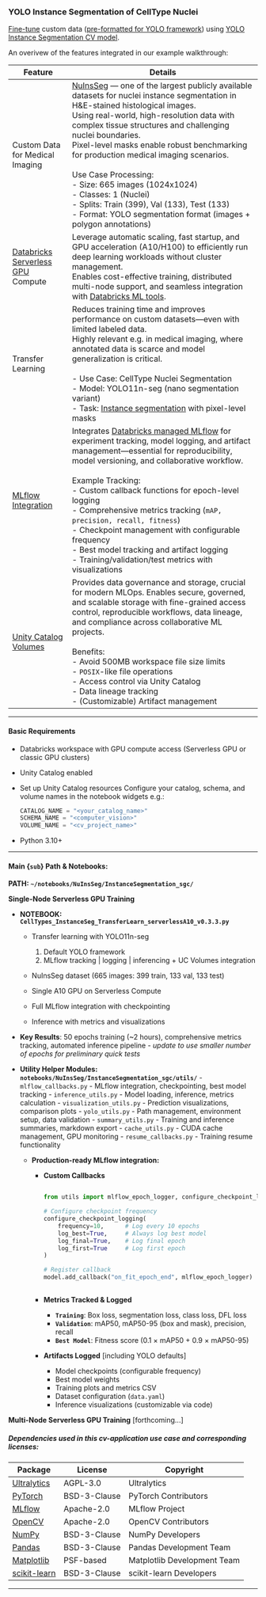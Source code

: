 ### YOLO Instance Segmentation of CellType Nuclei 

[Fine-tune](https://docs.ultralytics.com/guides/model-evaluation-insights/#how-does-fine-tuning-work) custom data ([pre-formatted for YOLO framework](https://docs.ultralytics.com/datasets/segment/)) using [YOLO Instance Segmentation CV model](https://github.com/ultralytics/ultralytics/blob/main/ultralytics/cfg/models/11/yolo11-seg.yaml).

An overivew of the features integrated in our example walkthrough:    

| **Feature** | **Details**    |
|---------|-------------|
| Custom Data for Medical Imaging | [NuInsSeg](https://github.com/masih4/NuInsSeg) — one of the largest publicly available datasets for nuclei instance segmentation in H&E-stained histological images. <br>Using real-world, high-resolution data with complex tissue structures and challenging nuclei boundaries. <br>Pixel-level masks enable robust benchmarking for production medical imaging scenarios. <br><br> Use Case Processing: <br>- Size: 665 images (1024x1024) <br>- Classes: 1 (Nuclei)<br>- Splits: Train (399), Val (133), Test (133) <br>- Format: YOLO segmentation format (images + polygon annotations)|
| [Databricks Serverless](https://www.databricks.com/glossary/serverless-computing) [GPU](https://docs.databricks.com/aws/en/compute/serverless/gpu) Compute| Leverage automatic scaling, fast startup, and GPU acceleration (A10/H100) to efficiently run deep learning workloads without cluster management. <br>Enables cost-effective training, distributed multi-node support, and seamless integration with [Databricks ML tools](https://docs.databricks.com/aws/en/machine-learning). |
| Transfer Learning | Reduces training time and improves performance on custom datasets—even with limited labeled data. <br>Highly relevant e.g. in medical imaging, where annotated data is scarce and model generalization is critical. <br> <br>- Use Case: CellType Nuclei Segmentation <br>- Model: YOLO11n-seg (nano segmentation variant) <br>- Task: [Instance segmentation](https://docs.ultralytics.com/tasks/segment/) with pixel-level masks|
| [MLflow Integration](https://mlflow.org/docs/latest/) | Integrates [Databricks managed MLflow](https://docs.databricks.com/aws/en/mlflow/#databricks-managed-mlflow) for experiment tracking, model logging, and artifact management—essential for reproducibility, model versioning, and collaborative workflow. <br><br> Example Tracking: <br>- Custom callback functions for epoch-level logging <br>- Comprehensive metrics tracking (`mAP, precision, recall, fitness`) <br>- Checkpoint management with configurable frequency <br>- Best model tracking and artifact logging <br>- Training/validation/test metrics with visualizations|
| [Unity Catalog Volumes](https://docs.databricks.com/data-governance/unity-catalog/index.html) | Provides data governance and storage, crucial for modern MLOps. Enables secure, governed, and scalable storage with fine-grained access control, reproducible workflows, data lineage, and compliance across collaborative ML projects. <br><br> Benefits: <br>- Avoid 500MB workspace file size limits <br>- `POSIX`-like file operations <br>- Access control via Unity Catalog <br>- Data lineage tracking <br>- (Customizable) Artifact management |    
   
---   

#### Basic Requirements

- Databricks workspace with GPU compute access (Serverless GPU or classic GPU clusters)
- Unity Catalog enabled
- Set up Unity Catalog resources
   Configure your catalog, schema, and volume names in the notebook widgets e.g.:
   ```python
   CATALOG_NAME = "<your_catalog_name>"
   SCHEMA_NAME = "<computer_vision>"
   VOLUME_NAME = "<cv_project_name>"
   ```     

- Python 3.10+   
---   

#### Main {`sub`} Path & Notebooks:    
**PATH: `~/notebooks/NuInsSeg/InstanceSegmentation_sgc/`**

<!-- **1.**  -->
**Single-Node Serverless GPU Training**    
- **NOTEBOOK: `CellTypes_InstanceSeg_TransferLearn_serverlessA10_v0.3.3.py`**    
    - Transfer learning with YOLO11n-seg 
        1. Default YOLO framework
        1. MLflow tracking | logging | inferencing + UC Volumes integration 
           
    - NuInsSeg dataset (665 images: 399 train, 133 val, 133 test)  
    - Single A10 GPU on Serverless Compute  
    - Full MLflow integration with checkpointing  
    - Inference with metrics and visualizations  
       
- **Key Results**: 50 epochs training (~2 hours), comprehensive metrics tracking, automated inference pipeline
        - _update to use smaller number of epochs for preliminary quick tests_  
              
- **Utility Helper Modules: `notebooks/NuInsSeg/InstanceSegmentation_sgc/utils/`**
        - `mlflow_callbacks.py` - MLflow integration, checkpointing, best model tracking
        - `inference_utils.py` - Model loading, inference, metrics calculation
        - `visualization_utils.py` - Prediction visualizations, comparison plots
        - `yolo_utils.py` - Path management, environment setup, data validation
        - `summary_utils.py` - Training and inference summaries, markdown export
        - `cache_utils.py` - CUDA cache management, GPU monitoring
        - `resume_callbacks.py` - Training resume functionality  
             
    - **Production-ready MLflow integration:**  
        - **Custom Callbacks**
            ```python

            from utils import mlflow_epoch_logger, configure_checkpoint_logging

            # Configure checkpoint frequency
            configure_checkpoint_logging(
                frequency=10,      # Log every 10 epochs
                log_best=True,     # Always log best model
                log_final=True,    # Log final epoch
                log_first=True     # Log first epoch
            )

            # Register callback
            model.add_callback("on_fit_epoch_end", mlflow_epoch_logger)
               
            ```

        - **Metrics Tracked & Logged**
            - **`Training`**: Box loss, segmentation loss, class loss, DFL loss
            - **`Validation`**: mAP50, mAP50-95 (box and mask), precision, recall
            - **`Best Model`**: Fitness score (0.1 × mAP50 + 0.9 × mAP50-95)

        - **Artifacts Logged** [including YOLO defaults]
            - Model checkpoints (configurable frequency)
            - Best model weights
            - Training plots and metrics CSV
            - Dataset configuration (`data.yaml`)
            - Inference visualizations (customizable via code)  

<!-- ---     -->
<!-- **2.**  -->

**Multi-Node Serverless GPU Training** [forthcoming...]   
<!-- ---     -->

<!-- - **NOTEBOOK: `02_CellTypes_InstanceSeg_TransferLearn_sgcA10_MultipleGPU_MlflowLoggingModel.py`** [to standardize nameing convention]  
- Distributed training with 8 A10 GPUs
- PyTorch DDP (DistributedDataParallel)
- NCCL backend for inter-GPU communication
- Detailed analysis of distributed training challenges   -->

<!-- **Note**: Includes comprehensive troubleshooting documentation for multi-node NCCL issues -->

<!-- ---     -->

<!-- ### Distributed Training Considerations

The repository includes detailed analysis of multi-node training challenges:  

1. **NCCL Communication Issues**: EFA/libfabric configuration
2. **Dataset Loading**: Large dataset handling with distributed coordination
3. **Timeout Management**: SGC timeout environment variables
4. **Network Transport**: Socket fallback vs. high-speed interconnects

See `02_CellTypes_InstanceSeg_TransferLearn_sgcA10_MultipleGPU_MlflowLoggingModel.py` [to standardize nameing convention] for full details. --> 

<!-- ---       --> 

##### Dependencies used in this cv-application use case and corresponding licenses:

| Package | License | Copyright |
|---------|---------|-----------|
| [Ultralytics](https://github.com/ultralytics/ultralytics) | AGPL-3.0 | Ultralytics |
| [PyTorch](https://pytorch.org/) | BSD-3-Clause | PyTorch Contributors |
| [MLflow](https://mlflow.org/) | Apache-2.0 | MLflow Project |
| [OpenCV](https://opencv.org/) | Apache-2.0 | OpenCV Contributors |
| [NumPy](https://numpy.org/) | BSD-3-Clause | NumPy Developers |
| [Pandas](https://pandas.pydata.org/) | BSD-3-Clause | Pandas Development Team |
| [Matplotlib](https://matplotlib.org/) | PSF-based | Matplotlib Development Team |
| [scikit-learn](https://scikit-learn.org/) | BSD-3-Clause | scikit-learn Developers |   

---   
